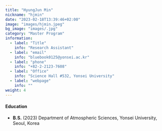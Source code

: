```yaml
---
title: "HyungJun Min"
nickname: "hjmin"
date: "2023-02-18T13:39:46+02:00"
image: "images/hjmin.jpeg"
bg_image: "images/.jpg"
category: "Master Program"
information:
  - label: "Title"
    info: "Research Assistant"
  - label: "email"
    info: "bluebook0125@yonsei.ac.kr"
  - label: "phone"
    info: "+82-2-2123-7608"
  - label: "Office"
    info: "Science Hall #532, Yonsei University"
  - label: "webpage"
    info: ""
weight: 4
---
```

#### Education
+ **B.S.** (2023) Department of Atmospheric Sciences, Yonsei University, Seoul, Korea
